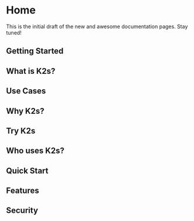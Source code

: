 <!--
SPDX-FileCopyrightText: © 2024 Siemens Healthcare GmbH
SPDX-License-Identifier: MIT
-->

# Home

This is the initial draft of the new and awesome documentation pages. Stay tuned!

## Getting Started

## What is K2s?

## Use Cases

## Why K2s?

## Try K2s

## Who uses K2s?

## Quick Start

## Features

## Security
